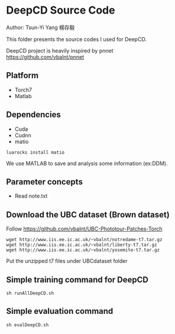 # DeepCD Source Code

Author: Tsun-Yi Yang 楊存毅

This folder presents the source codes I used for DeepCD.

DeepCD project is heavily inspired by pnnet https://github.com/vbalnt/pnnet

## Platform
+ Torch7
+ Matlab

## Dependencies
+ Cuda
+ Cudnn
+ matio
```
luarocks install matio
```
We use MATLAB to save and analysis some information (ex:DDM).

## Parameter concepts

+ Read note.txt

## Download the UBC dataset (Brown dataset)

Follow https://github.com/vbalnt/UBC-Phototour-Patches-Torch
```
wget http://www.iis.ee.ic.ac.uk/~vbalnt/notredame-t7.tar.gz
wget http://www.iis.ee.ic.ac.uk/~vbalnt/liberty-t7.tar.gz
wget http://www.iis.ee.ic.ac.uk/~vbalnt/yosemite-t7.tar.gz
```
Put the unzipped t7 files under UBCdataset folder

## Simple training command for DeepCD
```
sh runAllDeepCD.sh
```

## Simple evaluation command
```
sh evalDeepCD.sh
```
